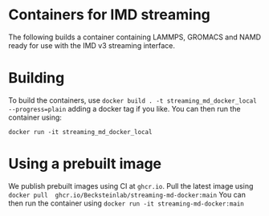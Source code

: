 # Containers for IMD streaming

The following builds a container containing LAMMPS, GROMACS and NAMD ready for use with the IMD v3 streaming interface.


# Building

To build the containers, use `docker build . -t streaming_md_docker_local --progress=plain` adding a docker tag if you like. You can then run the container using:

```
docker run -it streaming_md_docker_local

```


# Using a prebuilt image

We publish prebuilt images using CI at `ghcr.io`. Pull the latest image using `docker pull  ghcr.io/Becksteinlab/streaming-md-docker:main` You can then run the container using `docker run -it streaming-md-docker:main`